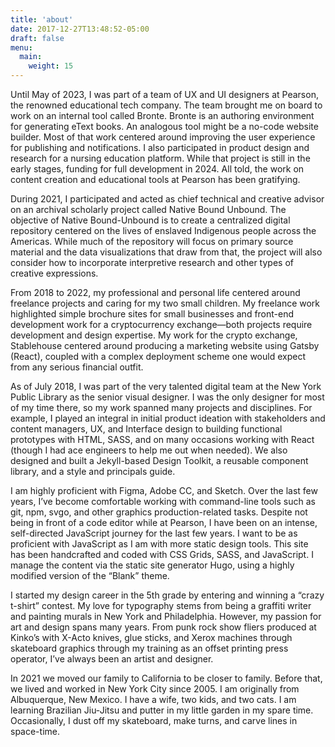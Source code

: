 ```yaml
---
title: 'about'
date: 2017-12-27T13:48:52-05:00
draft: false
menu:
  main:
    weight: 15
---
```


Until May of 2023, I was part of a team of UX and UI designers at Pearson, the renowned educational tech company. The team brought me on board to work on an internal tool called Bronte. Bronte is an authoring environment for generating eText books. An analogous tool might be a no-code website builder. Most of that work centered around improving the user experience for publishing and notifications. I also participated in product design and research for a nursing education platform. While that project is still in the early stages, funding for full development in 2024. All told, the work on content creation and educational tools at Pearson has been gratifying.

During 2021, I participated and acted as chief technical and creative advisor on an archival scholarly project called Native Bound Unbound. The objective of Native Bound-Unbound is to create a centralized digital repository centered on the lives of enslaved Indigenous people across the Americas. While much of the repository will focus on primary source material and the data visualizations that draw from that, the project will also consider how to incorporate interpretive research and other types of creative expressions.

From 2018 to 2022, my professional and personal life centered around freelance projects and caring for my two small children. My freelance work highlighted simple brochure sites for small businesses and front-end development work for a cryptocurrency exchange—both projects require development and design expertise. My work for the crypto exchange, Stablehouse centered around producing a marketing website using Gatsby (React), coupled with a complex deployment scheme one would expect from any serious financial outfit.

As of July 2018, I was part of the very talented digital team at the New York Public Library as the senior visual designer. I was the only designer for most of my time there, so my work spanned many projects and disciplines. For example, I played an integral in initial product ideation with stakeholders and content managers, UX, and Interface design to building functional prototypes with HTML, SASS, and on many occasions working with React (though I had ace engineers to help me out when needed). We also designed and built a Jekyll-based Design Toolkit, a reusable component library, and a style and principals guide.

I am highly proficient with Figma, Adobe CC, and Sketch. Over the last few years, I’ve become comfortable working with command-line tools such as git, npm, svgo, and other graphics production-related tasks. Despite not being in front of a code editor while at Pearson, I have been on an intense, self-directed JavaScript journey for the last few years. I want to be as proficient with JavaScript as I am with more static design tools. This site has been handcrafted and coded with CSS Grids, SASS, and JavaScript. I manage the content via the static site generator Hugo, using a highly modified version of the “Blank” theme.

I started my design career in the 5th grade by entering and winning a “crazy t-shirt” contest. My love for typography stems from being a graffiti writer and painting murals in New York and Philadelphia. However, my passion for art and design spans many years. From punk rock show fliers produced at Kinko’s with X-Acto knives, glue sticks, and Xerox machines through skateboard graphics through my training as an offset printing press operator, I’ve always been an artist and designer.

In 2021 we moved our family to California to be closer to family. Before that, we lived and worked in New York City since 2005. I am originally from Albuquerque, New Mexico. I have a wife, two kids, and two cats. I am learning Brazilian Jiu-Jitsu and putter in my little garden in my spare time. Occasionally, I dust off my skateboard, make turns, and carve lines in space-time.
